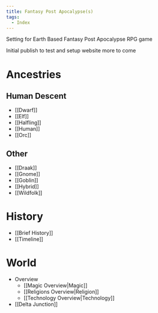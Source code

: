 ```yaml
---
title: Fantasy Post Apocalypse(s)
tags:
  - Index
---
```

Setting for Earth Based Fantasy Post Apocalypse RPG game

Initial publish to test and setup website more to come

# Ancestries

## Human Descent

- [[Dwarf]]
- [[Elf]]
- [[Halfling]]
- [[Human]]
- [[Orc]]

## Other

- [[Draak]]
- [[Gnome]]
- [[Goblin]]
- [[Hybrid]]
- [[Wildfolk]]

# History

- [[Brief History]]
- [[Timeline]]

# World

- Overview
	- [[Magic Overview|Magic]]
	- [[Religions Overview|Religion]]
	- [[Technology Overview|Technology]]
- [[Delta Junction]]
